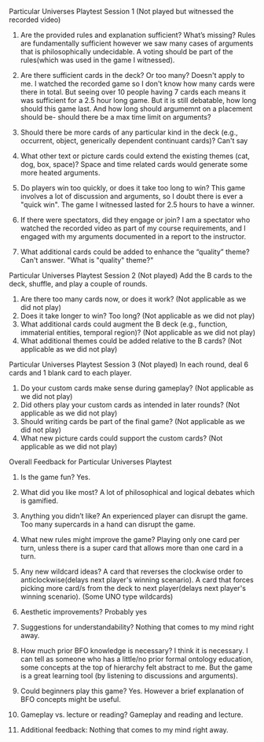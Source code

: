 Particular Universes Playtest Session 1 (Not played but witnessed the recorded video)

1. Are the provided rules and explanation sufficient? What’s missing?
Rules are fundamentally sufficient however we saw many cases of arguments that is philosophically undecidable. A voting should be part of the rules(which was used in the game I witnessed). 

2. Are there sufficient cards in the deck? Or too many?
Doesn't apply to me. I watched the recorded game so I don't know how many cards were there in total. But seeing over 10 people having 7 cards each means it was sufficient for a 2.5 hour long game.
But it is still debatable, how long should this game last. And how long should argumemnt on a placement should be- should there be a max time limit on arguments?

4. Should there be more cards of any particular kind in the deck (e.g., occurrent, object, generically dependent continuant cards)?
 Can't say

5. What other text or picture cards could extend the existing themes (cat, dog, box, space)?
Space and time related cards would generate some more heated arguments.

6. Do players win too quickly, or does it take too long to win?
This game involves a lot of discussion and arguments, so I doubt there is ever a "quick win". The game I witnessed lasted for 2.5 hours to have a winner.

7. If there were spectators, did they engage or join?
I am a spectator who watched the recorded video as part of my course requirements, and I engaged with my arguments documented in a report to the instructor. 

8. What additional cards could be added to enhance the “quality” theme?
Can't answer.
"What is "quality" theme?"

Particular Universes Playtest Session 2 (Not played)
Add the B cards to the deck, shuffle, and play a couple of rounds.

1. Are there too many cards now, or does it work?
(Not applicable as we did not play)
2. Does it take longer to win? Too long?
(Not applicable as we did not play)
3. What additional cards could augment the B deck (e.g., function, immaterial entities, temporal region)?
(Not applicable as we did not play)
4. What additional themes could be added relative to the B cards?
(Not applicable as we did not play)

Particular Universes Playtest Session 3 (Not played)
In each round, deal 6 cards and 1 blank card to each player.

1. Do your custom cards make sense during gameplay?
(Not applicable as we did not play)
2. Did others play your custom cards as intended in later rounds?
(Not applicable as we did not play)
3. Should writing cards be part of the final game?
(Not applicable as we did not play)
4. What new picture cards could support the custom cards?
(Not applicable as we did not play)


Overall Feedback for Particular Universes Playtest

1. Is the game fun?
Yes.

2. What did you like most?
A lot of philosophical and logical debates which is gamified.

3. Anything you didn’t like?
An experienced player can disrupt the game.
Too many supercards in a hand can disrupt the game.

4. What new rules might improve the game?
Playing only one card per turn, unless there is a super card that allows more than one card in a turn. 

5. Any new wildcard ideas?
A card that reverses the clockwise order to anticlockwise(delays next player's winning scenario).
A card that forces picking more card/s from the deck to next player(delays next player's winning scenario).
(Some UNO type wildcards)

6. Aesthetic improvements?
Probably yes

7. Suggestions for understandability?
Nothing that comes to my mind right away.

8. How much prior BFO knowledge is necessary?
I think it is necessary. I can tell as someone who has a little/no prior formal ontology education, some concepts at the top of hierarchy felt abstract to me.  But the game is a great learning tool (by listening to discussions and arguments). 

11. Could beginners play this game?
Yes. However a brief explanation of BFO concepts might be useful.

12. Gameplay vs. lecture or reading?
Gameplay and reading and lecture.

13. Additional feedback:
Nothing that comes to my mind right away.
